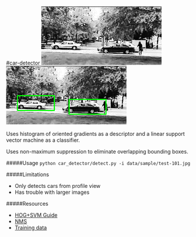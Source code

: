 #car-detector
![](data/sample/test-101.jpg?raw=false "Original Image")
![](data/sample/test-101_boxed.jpg?raw=false "Boxed Image")

Uses histogram of oriented gradients as a descriptor and a linear support vector machine as a classifier.

Uses non-maximum suppression to eliminate overlapping bounding boxes.


#####Usage
```python car_detector/detect.py -i data/sample/test-101.jpg```

#####Limitations
- Only detects cars from profile view
- Has trouble with larger images

#####Resources
- [HOG+SVM Guide](http://www.pyimagesearch.com/2014/11/10/histogram-oriented-gradients-object-detection/)
- [NMS](http://www.pyimagesearch.com/2015/02/16/faster-non-maximum-suppression-python/)
- [Training data](https://cogcomp.cs.illinois.edu/Data/Car/)
